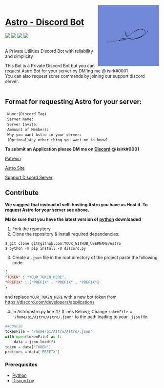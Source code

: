 <img src="Images/astro.png" align="right" align="right" height="200" />

# [Astro - Discord Bot](https://asksirk.com/Astro)
<p>
  <img src="https://img.shields.io/discord/743121194911531110">
  <img src="https://img.shields.io/github/contributors/ISIRK/Astro?style=flat">
  <img src="https://img.shields.io/github/last-commit/ISIRK/Astro">
  <img src="https://img.shields.io/github/v/release/ISIRK/Astro?include_prereleases&style=flat">
<p>

<br>
A Private Utilities Discord Bot with reliability and simplicity<br>

This Bot is a Private Discord Bot but you can request Astro Bot for your server by DM'ing me @ isirk#0001<br>
You can also request some commands by joining our support discord server.<br>
<br>

## Format for requesting Astro for your server:

` Name:(Discord Tag)`<br>
` Server Name:`<br>
` Server Invite:`<br>
` Ammount of Members:`<br>
` Why you want Astro in your server:`<br>
` (Optional)Any other thing you want me to know?`

**To submit an Application please DM me on [Discord](https://discord.com) @ isirk#0001**

[Patreon](https://www.patreon.com/Astro_Bot)

[Astro Site](https://asksirk.com/Astro/)

[Support Discord Server](https://discord.gg/s5ZPSRe)

## Contribute
**We suggest that instead of self-hosting Astro you have us Host it. To request Astro for your server see above.**

**Make sure that you have the latest version of [python](https://www.python.org/) downloaded**
1. Fork the repository
2. Clone the repository & install required dependencies:
```
$ git clone git@github.com:YOUR_GITHUB_USERNAME/Astro
$ python -m pip install -U discord.py
```
3. Create a `.json` file in the root directory of the project paste the following code:
```json
{
"TOKEN" : "YOUR_TOKEN_HERE",
"PREFIX" : ["PREFIX" , "PREFIX" , "PREFIX"]
}
```
and replace `YOUR_TOKEN_HERE` with a new bot token from https://discord.com/developers/applications

4. In Astro/astro.py line #7 (Lines Below); Change `tokenFile = "/home/pi/Astro/Astro/.json"` to the path leading to your `.json` file.
```py
##CONFIG
tokenFile = "/home/pi/Astro/Astro/.json"
with open(tokenFile) as f:
    data = json.load(f)
token = data['TOKEN']
prefixes = data['PREFIX']
```

### Prerequisites
- [Python](https://www.python.org/)
- [Discord.py](https://discordpy.readthedocs.io/en/latest/index.html)
